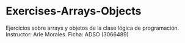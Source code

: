 # Exercises-Arrays-Objects
Ejercicios sobre arrays y objetos de la clase lógica de programación. Instructor: Arle Morales. Ficha: ADSO (3066489)
